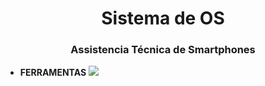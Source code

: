 <h1 align="center">Sistema de OS</h1>
<h3 align="center">Assistencia Técnica de Smartphones</h3>

- **FERRAMENTAS**
   <img src="https://cdn.jsdelivr.net/gh/devicons/devicon/icons/mysql/mysql-original-wordmark.svg" />
          

